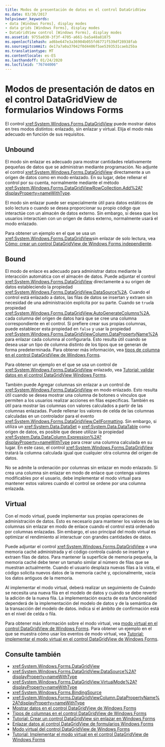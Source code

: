 ```yaml
---
title: Modos de presentación de datos en el control DataGridView
ms.date: 03/30/2017
helpviewer_keywords:
- data [Windows Forms], display modes
- data grids [Windows Forms], display modes
- DataGridView control [Windows Forms], display modes
ms.assetid: 9755a030-3f3f-4705-a661-ba5a48a81875
ms.openlocfilehash: ad6be647e3a36904b055fd6771f539df28938fab
ms.sourcegitcommit: de17a7a0a37042f0d4406f5ae5393531caeb25ba
ms.translationtype: MT
ms.contentlocale: es-ES
ms.lasthandoff: 01/24/2020
ms.locfileid: "76744006"
---
```

# <a name="data-display-modes-in-the-windows-forms-datagridview-control"></a>Modos de presentación de datos en el control DataGridView de formularios Windows Forms
El control <xref:System.Windows.Forms.DataGridView> puede mostrar datos en tres modos distintos: enlazado, sin enlazar y virtual. Elija el modo más adecuado en función de sus requisitos.  
  
## <a name="unbound"></a>Unbound  
 El modo sin enlazar es adecuado para mostrar cantidades relativamente pequeñas de datos que se administran mediante programación. No adjunte el control <xref:System.Windows.Forms.DataGridView> directamente a un origen de datos como en modo enlazado. En su lugar, debe rellenar el control por su cuenta, normalmente mediante el método <xref:System.Windows.Forms.DataGridViewRowCollection.Add%2A?displayProperty=nameWithType>.  
  
 El modo sin enlazar puede ser especialmente útil para datos estáticos de solo lectura o cuando se desea proporcionar su propio código que interactúe con un almacén de datos externo. Sin embargo, si desea que los usuarios interactúen con un origen de datos externo, normalmente usará el modo enlazado.  
  
 Para obtener un ejemplo en el que se usa un <xref:System.Windows.Forms.DataGridView>sin enlazar de solo lectura, vea [Cómo: crear un control DataGridView de Windows Forms independiente](how-to-create-an-unbound-windows-forms-datagridview-control.md).  
  
## <a name="bound"></a>Bound  
 El modo de enlace es adecuado para administrar datos mediante la interacción automática con el almacén de datos. Puede adjuntar el control <xref:System.Windows.Forms.DataGridView> directamente a su origen de datos estableciendo la propiedad <xref:System.Windows.Forms.DataGridView.DataSource%2A>. Cuando el control está enlazado a datos, las filas de datos se insertan y extraen sin necesidad de una administración explícita por su parte. Cuando se `true`la propiedad <xref:System.Windows.Forms.DataGridView.AutoGenerateColumns%2A>, cada columna del origen de datos hará que se cree una columna correspondiente en el control. Si prefiere crear sus propias columnas, puede establecer esta propiedad en `false` y usar la propiedad <xref:System.Windows.Forms.DataGridViewColumn.DataPropertyName%2A> para enlazar cada columna al configurarla. Esto resulta útil cuando se desea usar un tipo de columna distinto de los tipos que se generan de forma predeterminada. Para obtener más información, vea [tipos de columna en el control DataGridView de Windows Forms](column-types-in-the-windows-forms-datagridview-control.md).  
  
 Para obtener un ejemplo en el que se usa un control de <xref:System.Windows.Forms.DataGridView> enlazado, vea [Tutorial: validar datos en el control DataGridView Windows Forms](walkthrough-validating-data-in-the-windows-forms-datagridview-control.md).  
  
 También puede Agregar columnas sin enlazar a un control de <xref:System.Windows.Forms.DataGridView> en modo enlazado. Esto resulta útil cuando se desea mostrar una columna de botones o vínculos que permiten a los usuarios realizar acciones en filas específicas. También es útil para mostrar las columnas con valores calculados a partir de las columnas enlazadas. Puede rellenar los valores de celda de las columnas calculadas en un controlador para el evento <xref:System.Windows.Forms.DataGridView.CellFormatting>. Sin embargo, si utiliza un <xref:System.Data.DataSet> o <xref:System.Data.DataTable> como origen de datos, es posible que desee utilizar la propiedad <xref:System.Data.DataColumn.Expression%2A?displayProperty=nameWithType> para crear una columna calculada en su lugar. En este caso, el control <xref:System.Windows.Forms.DataGridView> tratará la columna calculada igual que cualquier otra columna del origen de datos.  
  
 No se admite la ordenación por columnas sin enlazar en modo enlazado. Si crea una columna sin enlazar en modo de enlace que contenga valores modificables por el usuario, debe implementar el modo virtual para mantener estos valores cuando el control se ordene por una columna enlazada.  
  
## <a name="virtual"></a>Virtual  
 Con el modo virtual, puede implementar sus propias operaciones de administración de datos. Esto es necesario para mantener los valores de las columnas sin enlazar en modo de enlace cuando el control está ordenado por columnas enlazadas. Sin embargo, el uso principal del modo virtual es optimizar el rendimiento al interactuar con grandes cantidades de datos.  
  
 Puede adjuntar el control <xref:System.Windows.Forms.DataGridView> a una memoria caché administrada y el código controla cuándo se insertan y extraen filas de datos. Para mantener la superficie de memoria pequeña, la memoria caché debe tener un tamaño similar al número de filas que se muestran actualmente. Cuando el usuario desplaza nuevas filas a la vista, el código solicita nuevos datos de la memoria caché y, opcionalmente, vacía los datos antiguos de la memoria.  
  
 Al implementar el modo virtual, deberá realizar un seguimiento de Cuándo se necesita una nueva fila en el modelo de datos y cuándo se debe revertir la adición de la nueva fila. La implementación exacta de esta funcionalidad dependerá de la implementación del modelo de datos y de la semántica de la transacción del modelo de datos. indica si el ámbito de confirmación está en el nivel de celda o fila.  
  
 Para obtener más información sobre el modo virtual, vea [modo virtual en el control DataGridView de Windows Forms](virtual-mode-in-the-windows-forms-datagridview-control.md). Para obtener un ejemplo en el que se muestra cómo usar los eventos de modo virtual, vea [Tutorial: implementar el modo virtual en el control DataGridView de Windows Forms](implementing-virtual-mode-wf-datagridview-control.md).  
  
## <a name="see-also"></a>Consulte también

- <xref:System.Windows.Forms.DataGridView>
- <xref:System.Windows.Forms.DataGridView.DataSource%2A?displayProperty=nameWithType>
- <xref:System.Windows.Forms.DataGridView.VirtualMode%2A?displayProperty=nameWithType>
- <xref:System.Windows.Forms.BindingSource>
- <xref:System.Windows.Forms.DataGridViewColumn.DataPropertyName%2A?displayProperty=nameWithType>
- [Mostrar datos en el control DataGridView de Windows Forms](displaying-data-in-the-windows-forms-datagridview-control.md)
- [Tipos de columnas en el control DataGridView de Windows Forms](column-types-in-the-windows-forms-datagridview-control.md)
- [Tutorial: Crear un control DataGridView sin enlazar en Windows Forms](walkthrough-creating-an-unbound-windows-forms-datagridview-control.md)
- [Enlazar datos al control DataGridView de formularios Windows Forms](how-to-bind-data-to-the-windows-forms-datagridview-control.md)
- [Modo virtual del control DataGridView de Windows Forms](virtual-mode-in-the-windows-forms-datagridview-control.md)
- [Tutorial: Implementar el modo virtual en el control DataGridView de Windows Forms](implementing-virtual-mode-wf-datagridview-control.md)
